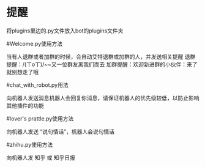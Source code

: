 # 提醒

将plugins里边的.py文件放入bot的plugins文件夹

#Welcome.py使用方法

当有人退群或者加群的时候，会自动艾特退群或加群的人，并发送相关提醒
退群提醒：/(ㄒoㄒ)/~~又一位群友离我们而去
加群提醒：欢迎新进群的小伙伴：来了就别想走了哦

#chat_with_robot.py用法

向机器人发送消息机器人会回复你消息，请保证机器人的优先级较低，以防止影响其他插件的功能

#lover's prattle.py使用方法

向机器人发送 “说句情话”，机器人会说句情话


#zhihu.py使用方法

向机器人发  知乎 或 知乎日报
